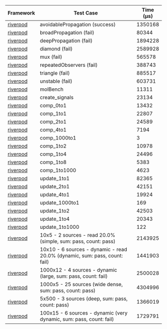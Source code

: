 | Framework | Test Case | Time (μs) |
| --- | --- | --- |
| [riverpod](https://github.com/rrousselGit/riverpod) | avoidablePropagation (success) | 1350168 |
| [riverpod](https://github.com/rrousselGit/riverpod) | broadPropagation (fail) | 80344 |
| [riverpod](https://github.com/rrousselGit/riverpod) | deepPropagation (fail) | 1894228 |
| [riverpod](https://github.com/rrousselGit/riverpod) | diamond (fail) | 2589928 |
| [riverpod](https://github.com/rrousselGit/riverpod) | mux (fail) | 565578 |
| [riverpod](https://github.com/rrousselGit/riverpod) | repeatedObservers (fail) | 388743 |
| [riverpod](https://github.com/rrousselGit/riverpod) | triangle (fail) | 885517 |
| [riverpod](https://github.com/rrousselGit/riverpod) | unstable (fail) | 603731 |
| [riverpod](https://github.com/rrousselGit/riverpod) | molBench | 11311 |
| [riverpod](https://github.com/rrousselGit/riverpod) | create_signals | 23134 |
| [riverpod](https://github.com/rrousselGit/riverpod) | comp_0to1 | 13432 |
| [riverpod](https://github.com/rrousselGit/riverpod) | comp_1to1 | 22807 |
| [riverpod](https://github.com/rrousselGit/riverpod) | comp_2to1 | 24589 |
| [riverpod](https://github.com/rrousselGit/riverpod) | comp_4to1 | 7194 |
| [riverpod](https://github.com/rrousselGit/riverpod) | comp_1000to1 | 3 |
| [riverpod](https://github.com/rrousselGit/riverpod) | comp_1to2 | 10978 |
| [riverpod](https://github.com/rrousselGit/riverpod) | comp_1to4 | 24496 |
| [riverpod](https://github.com/rrousselGit/riverpod) | comp_1to8 | 5383 |
| [riverpod](https://github.com/rrousselGit/riverpod) | comp_1to1000 | 4623 |
| [riverpod](https://github.com/rrousselGit/riverpod) | update_1to1 | 82365 |
| [riverpod](https://github.com/rrousselGit/riverpod) | update_2to1 | 42151 |
| [riverpod](https://github.com/rrousselGit/riverpod) | update_4to1 | 19924 |
| [riverpod](https://github.com/rrousselGit/riverpod) | update_1000to1 | 169 |
| [riverpod](https://github.com/rrousselGit/riverpod) | update_1to2 | 42503 |
| [riverpod](https://github.com/rrousselGit/riverpod) | update_1to4 | 20343 |
| [riverpod](https://github.com/rrousselGit/riverpod) | update_1to1000 | 122 |
| [riverpod](https://github.com/rrousselGit/riverpod) | 10x5 - 2 sources - read 20.0% (simple, sum: pass, count: pass) | 2143925 |
| [riverpod](https://github.com/rrousselGit/riverpod) | 10x10 - 6 sources - dynamic - read 20.0% (dynamic, sum: pass, count: fail) | 1441903 |
| [riverpod](https://github.com/rrousselGit/riverpod) | 1000x12 - 4 sources - dynamic (large, sum: pass, count: fail) | 2500028 |
| [riverpod](https://github.com/rrousselGit/riverpod) | 1000x5 - 25 sources (wide dense, sum: pass, count: pass) | 4304996 |
| [riverpod](https://github.com/rrousselGit/riverpod) | 5x500 - 3 sources (deep, sum: pass, count: pass) | 1366019 |
| [riverpod](https://github.com/rrousselGit/riverpod) | 100x15 - 6 sources - dynamic (very dynamic, sum: pass, count: fail) | 1729791 |

